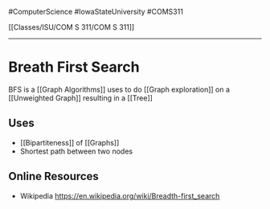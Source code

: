 #ComputerScience  #IowaStateUniversity  #COMS311 


[[Classes/ISU/COM S 311/COM S 311]] 

---

# Breath First Search  

BFS is a [[Graph Algorithms]] uses to do [[Graph exploration]] on a [[Unweighted Graph]] resulting in a [[Tree]]

## Uses 

- [[Bipartiteness]] of [[Graphs]]
- Shortest path between two nodes

## Online Resources
- Wikipedia https://en.wikipedia.org/wiki/Breadth-first_search